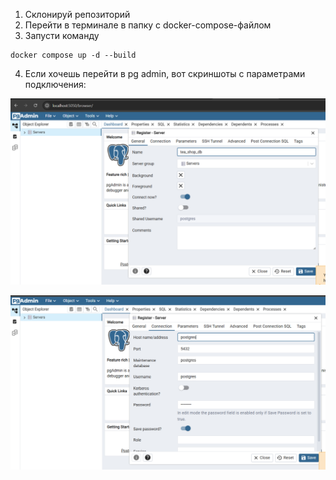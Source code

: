 1. Склонируй репозиторий
2. Перейти в терминале в папку с docker-compose-файлом
3. Запусти команду
```
docker compose up -d --build
```
4. Если хочешь перейти в pg admin, вот скриншоты с параметрами подключения:

![](images/pg_1.png)

![](images/pg_2.png)
